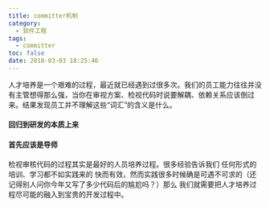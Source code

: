 ```yaml
---
title: committer机制
category:
  - 软件工程
tags:
  - committer
toc: false
date: 2018-03-03 18:25:46
---
```


人才培养是一个艰难的过程，最近就已经遇到过很多次。我们的员工能力往往并没有主管想得那么强，当你在审视方案、检视代码时说要解耦、依赖关系应该倒过来。结果发现员工并不理解这些“词汇”的含义是什么。

#### 回归到研发的本质上来

#### 首先应该是导师

检视审核代码的过程其实是最好的人员培养过程。很多经验告诉我们 任何形式的培训、学习都不如实践来的	快而有效，然而实践很多时候确是可遇不可求的（还记得别人问你今年又写了多少代码后的尴尬吗？）那么 我们就需要把人才培养过程尽可能的融入到宝贵的开发过程中。